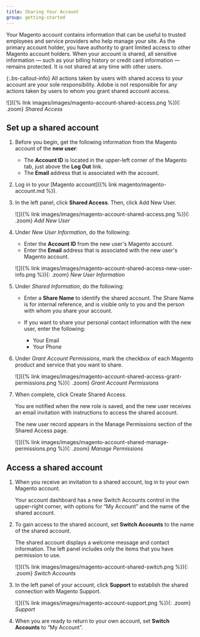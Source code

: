 ```yaml
---
title: Sharing Your Account
group: getting-started
---
```


Your Magento account contains information that can be useful to trusted employees and service providers who help manage your site. As the primary account holder, you have authority to grant limited access to other Magento account holders. When your account is shared, all sensitive information &#8212; such as your billing history or credit card information &#8212; remains protected. It is not shared at any time with other users.

{:.bs-callout-info}
All actions taken by users with shared access to your account are your sole responsibility. Adobe is not responsible for any actions taken by users to whom you grant shared account access.

![]({% link images/images/magento-account-shared-access.png %}){: .zoom}
_Shared Access_

## Set up a shared account

1. Before you begin, get the following information from the Magento account of the **new user**:

   - The **Account ID** is located in the upper-left corner of the Magento tab, just above the **Log Out** link.
   - The **Email** address that is associated with the account.

1. Log in to your [Magento account]({% link magento/magento-account.md %}).

1. In the left panel, click **Shared Access**. Then, click <span class="btn">Add New User</span>.

   ![]({% link images/images/magento-account-shared-access.png %}){: .zoom}
   _Add New User_

1. Under _New User Information_, do the following:

   - Enter the **Account ID** from the new user's Magento account.
   - Enter the **Email** address that is associated with the new user's Magento account.

   ![]({% link images/images/magento-account-shared-access-new-user-info.png %}){: .zoom}
   _New User Information_

1. Under _Shared Information_, do the following:

   - Enter a **Share Name** to identify the shared account. The Share Name is for internal reference, and is visible only to you and the person with whom you share your account. 

   - If you want to share your personal contact information with the new user, enter the following:

      - Your Email
      - Your Phone

1. Under _Grant Account Permissions_, mark the checkbox of each Magento product and service that you want to share.

   ![]({% link images/images/magento-account-shared-access-grant-permissions.png %}){: .zoom}
   _Grant Account Permissions_

1. When complete, click <span class="btn">Create Shared Access</span>.

   You are notified when the new role is saved, and the new user receives an email invitation with instructions to access the shared account.

   The new user record appears in the Manage Permissions section of the Shared Access page.

    ![]({% link images/images/magento-account-shared-manage-permissions.png %}){: .zoom}
    _Manage Permissions_

## Access a shared account

1. When you receive an invitation to a shared account, log in to your own Magento account.

    Your account dashboard has a new Switch Accounts control in the upper-right corner, with options for “My Account” and the name of the shared account.

1. To gain access to the shared account, set **Switch Accounts** to the name of the shared account.

    The shared account displays a welcome message and contact information. The left panel includes only the items that you have permission to use.

    ![]({% link images/images/magento-account-shared-switch.png %}){: .zoom}
    _Switch Accounts_

1. In the left panel of your account, click **Support** to establish the shared connection with Magento Support.

    ![]({% link images/images/magento-account-support.png %}){: .zoom}
    _Support_

1. When you are ready to return to your own account, set **Switch Accounts** to “My Account”.
